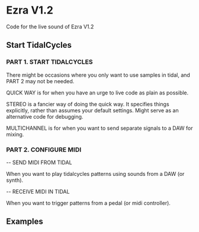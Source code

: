 # Ezra V1.2
Code for the live sound of Ezra V1.2

## Start TidalCycles

### PART 1. START TIDALCYCLES 

There might be occasions where you only want to use samples in tidal, and PART 2 may not be needed.

QUICK WAY is for when you have an urge to live code as plain as possible. 

STEREO is a fancier way of doing the quick way. It specifies things explicitly, rather than assumes your default settings. Might serve as an alternative code for debugging. 

MULTICHANNEL is for when you want to send separate signals to a DAW for mixing. 

### PART 2. CONFIGURE MIDI

-- SEND MIDI FROM TIDAL

When you want to play tidalcycles patterns using sounds from a DAW (or synth).

-- RECEIVE MIDI IN TIDAL

When you want to trigger patterns from a pedal (or midi controller).


## Examples 



